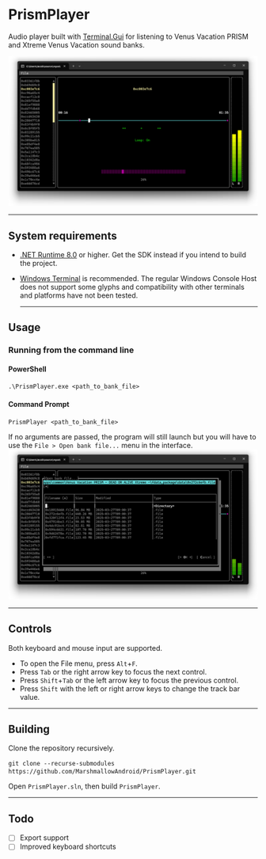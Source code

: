 # PrismPlayer

Audio player built with [Terminal.Gui](https://github.com/gui-cs/Terminal.Gui) for listening to Venus Vacation PRISM and Xtreme Venus Vacation sound banks.

![Player screenshot](Docs/Player.png)

---

## System requirements
- [.NET Runtime 8.0](https://dotnet.microsoft.com/en-us/download/dotnet/8.0) or higher. Get the SDK instead if you intend to build the project.
- [Windows Terminal](https://github.com/microsoft/terminal) is recommended.
  The regular Windows Console Host does not support some glyphs and compatibility with
  other terminals and platforms have not been tested.

  ---

## Usage

### Running from the command line
#### PowerShell
```
.\PrismPlayer.exe <path_to_bank_file>
```
#### Command Prompt
```
PrismPlayer <path_to_bank_file>
```
If no arguments are passed, the program will still launch but you will
have to use the `File > Open bank file...` menu in the interface.
![File select screenshot](Docs/FileSelect.png)

---

## Controls
Both keyboard and mouse input are supported.

- To open the File menu, press `Alt`+`F`.  
- Press `Tab` or the right arrow key to focus the next control.
- Press `Shift`+`Tab` or the left arrow key to focus the previous control.
- Press `Shift` with the left or right arrow keys to change the track bar value.

---

## Building

Clone the repository recursively.
```
git clone --recurse-submodules https://github.com/MarshmallowAndroid/PrismPlayer.git
```

Open `PrismPlayer.sln`, then build `PrismPlayer`.

---

## Todo

- [ ] Export support
- [ ] Improved keyboard shortcuts